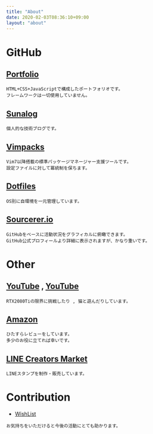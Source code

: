 ```yaml
---
title: "About"
date: 2020-02-03T08:36:10+09:00
layout: "about"
---
```


# GitHub
## [Portfolio](https://ghsable.github.io)
```
HTML+CSS+JavaScriptで構成したポートフォリオです。
フレームワークは一切使用していません。
```

## [Sunalog](https://ghsable.github.io/sunalog)
```
個人的な技術ブログです。
```

## [Vimpacks](https://ghsable.github.io/vimpacks)
```
Vim7以降搭載の標準パッケージマネージャー支援ツールです。
設定ファイルに対して冪統制を保ちます。
```

## [Dotfiles](https://ghsable.github.io/dotfiles)
```
OS別に自環境を一元管理しています。
```

## [Sourcerer.io](https://sourcerer.io/ghsable)
```
GitHubをベースに活動状況をグラフィカルに俯瞰できます。
GitHub公式プロフィールより詳細に表示されますが、かなり重いです。
```

# Other
## [YouTube](https://youtube.com/user/SunaTune) , [YouTube](https://www.youtube.com/channel/UCZ6aj_JfxKjkaV8BLGw3WBw)
```
RTX2080Tiの限界に挑戦したり , 猫と遊んだりしています。
```

## [Amazon](https://amazon.co.jp/gp/profile/amzn1.account.AGWZCJTUD6SUXZY2BMMLHER3THKQ/ref=cm_cr_othr_d_gw_tr?ie=UTF8)
```
ひたすらレビューをしています。
多少のお役に立てれば幸いです。
```

## [LINE Creators Market](https://store.line.me/stickershop/author/1226923)
```
LINEスタンプを制作・販売しています。
```

# Contribution
* [WishList](https://amazon.jp/hz/wishlist/ls/2VX9TT6G43DHR?ref_=wl_share)
```
お気持ちをいただけると今後の活動にとても助かります。
```

